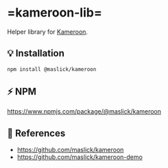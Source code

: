# =kameroon-lib=

Helper library for [Kameroon](https://github.com/maslick/kameroon).

## :bulb: Installation
```zsh
npm install @maslick/kameroon
```

## ⚡ NPM
https://www.npmjs.com/package/@maslick/kameroon

## 🔭 References
* https://github.com/maslick/kameroon
* https://github.com/maslick/kameroon-demo